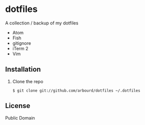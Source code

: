 # dotfiles

A collection / backup of my dotfiles

* Atom
* Fish
* gitignore
* iTerm 2
* Vim

## Installation

  1. Clone the repo

      `$ git clone git://github.com/arbourd/dotfiles ~/.dotfiles`

## License

Public Domain

